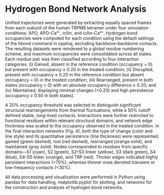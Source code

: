 # Hydrogen Bond Network Analysis

Unified trajectories were generated by extracting equally spaced frames from each subunit of the human TRPM8 tetramer under four simulation conditions: APO, APO–Ca²⁺, icilin, and icilin–Ca²⁺. Hydrogen bond occupancies were computed for each condition using the default settings of the hbond command in cpptraj, excluding backbone–backbone contacts. The resulting datasets were reindexed to a global residue numbering scheme, and maximum occupancies were consolidated across all states. Each residue pair was then classified according to four interaction categories:
(i) Gained, absent in the reference condition (occupancy = 0) but present with occupancy ≥ 0.20 in the treated condition;
(ii) Disrupted, present with occupancy ≥ 0.20 in the reference condition but absent (occupancy = 0) in the treated condition;
(iii) Rearranged, present in both states (occupancy > 0) with an absolute occupancy difference ≥ 0.20; and
(iv) Maintained, displaying minimal changes (<0.20) and high persistence (occupancy ≥ 0.50 in both states).

A 20% occupancy threshold was selected to distinguish significant structural rearrangements from thermal fluctuations, while a 50% cutoff defined stable, long-lived contacts. Interactions were further restricted to functional residues within relevant structural domains, and network edge thickness was scaled to the occupancy observed in the treated condition. In the final interaction networks (Fig. 4), both the type of change (color and line style) and its quantitative persistence (line thickness) were represented: gained (green dashed), lost (red dashed), rearranged (orange solid), and maintained (gray solid). Nodes corresponded to residues from specific domains—S1 (cyan), S2 (green), S2–S3 linker (yellow), S3 (dark green), S4 (blue), S4–S5 linker (orange), and TRP (red). Thicker edges indicated highly persistent interactions (>70%), whereas thinner ones denoted transient or low-frequency contacts (<30%).

All data processing and visualization were performed in Python using pandas for data handling, matplotlib.pyplot for plotting, and networkx for the construction and analysis of hydrogen bond networks.



